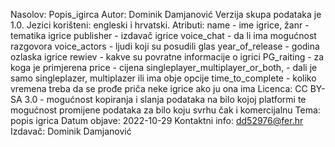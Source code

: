 Nasolov: Popis_igirca
Autor: Dominik Damjanović
Verzija skupa podataka je 1.0.
Jezici korišteni: engleski i hrvatski.
Atributi: name - ime igrice,
          žanr - tematika igrice
          publisher - izdavač igrice
	  voice_chat - da li ima mogućnost razgovora 
	  voice_actors - ljudi koji su posudili glas
	  year_of_release - godina ozlaska igrice
	  rewiev - kakve su povratne informacije o igrici
	  PG_raiting - za koga je primjerena
	  price - cijena
	  singleplayer_multiplayer_or_both, - dali je samo singleplazer, multiplazer ili ima obje opcije
	  time_to_complete - koliko vremena treba da se prođe priča neke igrice ako ju ona ima
Licenca: CC BY-SA 3.0 - mogućnost kopiranja i slanja podataka na bilo kojoj platformi te mogućnost promijene podataka za bilo koju svrhu čak i komercijalnu
Tema: popis igrica 
Datum objave: 2022-10-29
Kontaktni info: dd52976@fer.hr
Izdavač: Dominik Damjanović
